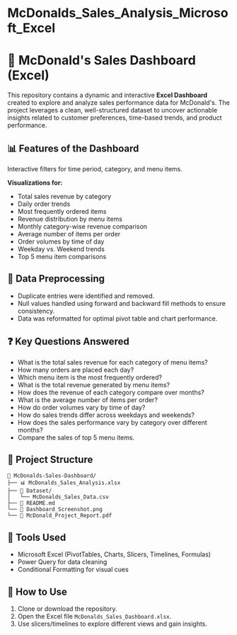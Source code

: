 # McDonalds_Sales_Analysis_Microsoft_Excel

  <h1>🍔 McDonald's Sales Dashboard (Excel)</h1>
  <p>This repository contains a dynamic and interactive <strong>Excel Dashboard</strong> created to explore and analyze sales performance data for McDonald's. The project leverages a clean, well-structured dataset to uncover actionable insights related to customer preferences, time-based trends, and product performance.</p>

  <h2>📊 Features of the Dashboard</h2>
  <p>Interactive filters for time period, category, and menu items.</p>
  <p><strong>Visualizations for:</strong></p>
  <ul>
    <li>Total sales revenue by category</li>
    <li>Daily order trends</li>
    <li>Most frequently ordered items</li>
    <li>Revenue distribution by menu items</li>
    <li>Monthly category-wise revenue comparison</li>
    <li>Average number of items per order</li>
    <li>Order volumes by time of day</li>
    <li>Weekday vs. Weekend trends</li>
    <li>Top 5 menu item comparisons</li>
  </ul>

  <h2>🧹 Data Preprocessing</h2>
  <ul>
    <li>Duplicate entries were identified and removed.</li>
    <li>Null values handled using forward and backward fill methods to ensure consistency.</li>
    <li>Data was reformatted for optimal pivot table and chart performance.</li>
  </ul>

  <h2>❓ Key Questions Answered</h2>
  <ul>
    <li>What is the total sales revenue for each category of menu items?</li>
    <li>How many orders are placed each day?</li>
    <li>Which menu item is the most frequently ordered?</li>
    <li>What is the total revenue generated by menu items?</li>
    <li>How does the revenue of each category compare over months?</li>
    <li>What is the average number of items per order?</li>
    <li>How do order volumes vary by time of day?</li>
    <li>How do sales trends differ across weekdays and weekends?</li>
    <li>How does the sales performance vary by category over different months?</li>
    <li>Compare the sales of top 5 menu items.</li>
  </ul>

  <h2>📂 Project Structure</h2>
  <pre><code>📁 McDonalds-Sales-Dashboard/
├── 📊 McDonalds_Sales_Analysis.xlsx
├── 📁 Dataset/
│   └── McDonalds_Sales_Data.csv
├── 📄 README.md
└── 📄 Dashboard_Screenshot.png
└── 📄 McDonald_Project_Report.pdf
</code></pre>

  <h2>📌 Tools Used</h2>
  <ul>
    <li>Microsoft Excel (PivotTables, Charts, Slicers, Timelines, Formulas)</li>
    <li>Power Query for data cleaning</li>
    <li>Conditional Formatting for visual cues</li>
  </ul>

  <h2>🚀 How to Use</h2>
  <ol>
    <li>Clone or download the repository.</li>
    <li>Open the Excel file <code>McDonalds_Sales_Dashboard.xlsx</code>.</li>
    <li>Use slicers/timelines to explore different views and gain insights.</li>
  </ol>

</body>
</html>
